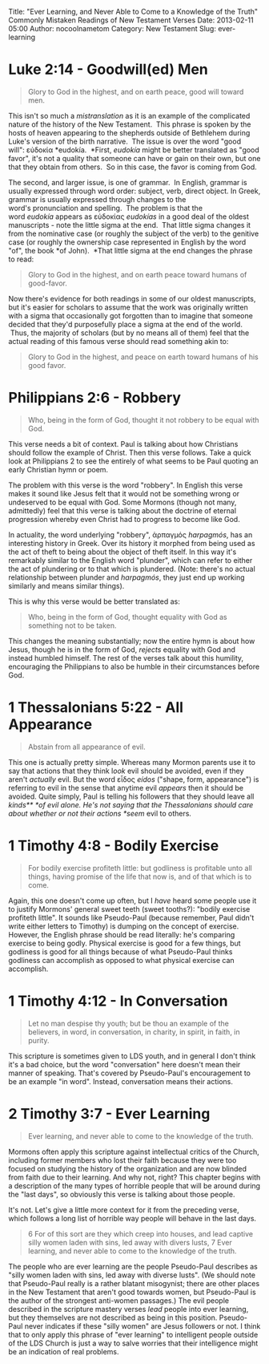 Title: "Ever Learning, and Never Able to Come to a Knowledge of the Truth" Commonly Mistaken Readings of New Testament Verses
Date: 2013-02-11 05:00
Author: nocoolnametom
Category: New Testament
Slug: ever-learning

Luke 2:14 - Goodwill(ed) Men
=======================================

>  Glory to God in the highest, and on earth peace, good will toward men.

This isn't so much a *mistranslation* as it is an example of the
complicated nature of the history of the New Testament.  This phrase is spoken by
the hosts of heaven appearing to the shepherds outside of Bethlehem during Luke's
version of the birth narrative.  The issue is over the word "good
will": εὐδοκία *eudokía.  *First, *eudokía* might be better translated as "good
favor", it's not a quality that someone can have or gain on their own, but one that
they obtain from others.  So in this case, the favor is coming from God.

The second, and larger issue, is one of grammar.  In English, grammar is
usually expressed through word order: subject, verb, direct object. In Greek,
grammar is usually expressed through changes to the word's pronunciation and
spelling.  The problem is that the word *eudokía* appears as εὐδοκίας *eudokías* in a
good deal of the oldest manuscripts - note the little sigma at the end.  That
little sigma changes it from the nominative case (or roughly the subject of the
verb) to the genitive case (or roughly the ownership case represented in English by
the word "of", the book *of John).  *That little sigma at the end changes the
phrase to read:

>  Glory to God in the highest, and on earth peace toward humans of
>  good-favor.

Now there's evidence for both readings in some of our oldest
manuscripts, but it's easier for scholars to assume that the work was originally written
with a sigma that occasionally got forgotten than to imagine that someone
decided that they'd purposefully place a sigma at the end of the world.  Thus, the
majority of scholars (but by no means all of them) feel that the actual reading
of this famous verse should read something akin to:

>  Glory to God in the highest, and peace on earth toward humans of his good
>  favor.

Philippians 2:6 - Robbery
=========================

>  Who, being in the form of God, thought it not robbery to be equal with
>  God.

This verse needs a bit of context. Paul is talking about how Christians
should follow the example of Christ. Then this verse follows. Take a quick
look at Philippians 2 to see the entirely of what seems to be Paul quoting an
early Christian hymn or poem.

The problem with this verse is the word "robbery". In English this verse
makes it sound like Jesus felt that it would not be something wrong or
undeserved to be equal with God. Some Mormons (though not many, admittedly) feel that
this verse is talking about the doctrine of eternal progression whereby even
Christ had to progress to become like God.

In actuality, the word underlying "robbery", ἁρπαγμός *harpagmós*, has
an interesting history in Greek. Over its history it morphed from being
used as the act of theft to being about the object of theft itself. In this way
it's remarkably similar to the English word "plunder", which can refer to
either the act of plundering or to that which is plundered. (Note: there's no
actual relationship between plunder and *harpagmós*, they just end up working
similarly and means similar things).

This is why this verse would be better translated as:

>  Who, being in the form of God, thought equality with God as something not to
>  be taken.

This changes the meaning substantially; now the entire hymn is about how
Jesus, though he is in the form of God, *rejects* equality with God and
instead humbled himself. The rest of the verses talk about this humility, encouraging
the Philippians to also be humble in their circumstances before God.

1 Thessalonians 5:22 - All Appearance
=====================================

>  Abstain from all appearance of evil.

This one is actually pretty simple. Whereas many Mormon parents use it
to say that actions that they think l*ook* evil should be avoided, even if
they aren't *actually* evil. But the word εἶδος *eídos* ("shape, form, appearance")
is referring to evil in the sense that anytime evil *appears* then it
should be avoided. Quite simply, Paul is telling his followers that they should
leave all *kinds\*\* \*of evil alone. He's not saying that the Thessalonians
should care about whether or not their actions \*seem* evil to others.

1 Timothy 4:8 - Bodily Exercise
===============================

>  For bodily exercise profiteth little: but godliness is profitable unto all
>  things, having promise of the life that now is, and of that which is to come.

Again, this one doesn't come up often, but I *have* heard some people
use it to justify Mormons' general sweet teeth (sweet tooths?): "bodily exercise
profiteth little". It sounds like Pseudo-Paul (because remember, Paul didn't
write either letters to Timothy) is dumping on the concept of exercise. However, the
English phrase should be read literally: he's comparing exercise to being
godly. Physical exercise is good for a few things, but godliness is good for
all things because of what Pseudo-Paul thinks godliness can accomplish as opposed
to what physical exercise can accomplish.

1 Timothy 4:12 - In Conversation
================================

>  Let no man despise thy youth; but be thou an example of the believers, in
>  word, in conversation, in charity, in spirit, in faith, in purity.

This scripture is sometimes given to LDS youth, and in general I don't
think it's a bad choice, but the word "conversation" here doesn't mean their
manner of speaking. That's covered by Pseudo-Paul's encouragement to be an
example "in word". Instead, conversation means their actions.

2 Timothy 3:7 - Ever Learning
=============================

>  Ever learning, and never able to come to the knowledge of the truth.

Mormons often apply this scripture against intellectual critics of the
Church, including former members who lost their faith because they were too
focused on studying the history of the organization and are now blinded from faith
due to their learning. And why not, right? This chapter begins with a
description of the many types of horrible people that will be around during the "last
days", so obviously this verse is talking about those people.

It's not. Let's give a little more context for it from the preceding
verse, which follows a long list of horrible way people will behave in the
last days.

>  <span>6</span> For of this sort are they which creep into houses, and lead
>  captive silly women laden with sins, led away with divers lusts,
>  <span>7</span> Ever learning, and never able to come to the knowledge of the
>  truth.

The people who are ever learning are the people Pseudo-Paul describes as
"silly women laden with sins, led away with diverse lusts". (We should note
that Pseudo-Paul really is a rather blatant misogynist; there are other
places in the New Testament that aren't good towards women, but Pseudo-Paul is the
author of the strongest anti-women passages.) The evil people described in the
scripture mastery verses *lead* people into ever learning, but they themselves
are not described as being in this position. Pseudo-Paul never indicates if
these "silly women" are Jesus followers or not. I think that to only apply this
phrase of "ever learning" to intelligent people outside of the LDS Church is just
a way to salve worries that their intelligence might be an indication of real
problems.
